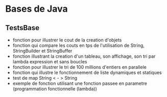 # Bases de Java

## TestsBase
* fonction pour illustrer le cout de la creation d'objets
* fonction qui compare les couts en tps de l'utilisation de String, StringBuilder et StringBuffer
* fonction illustrant la creation d'un tableau, son affichage, son tri par lambda expression et sans boucles
* fonction pour illustrer le tri de 100 millions d'entiers en parallele
* fonction qui illustre le fonctionnement de liste dynamiques et statiques
* test de map String < - > String
* exemple de fonction utilisant une fonction passee en parametre (programmation fonctionnelle (lambda))
